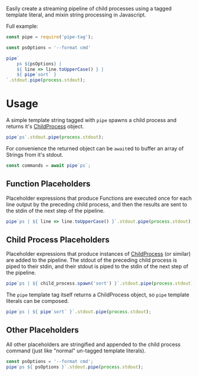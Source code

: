 Easily create a streaming pipeline of child processes using a tagged template literal, and mixin string processing in Javascript.

Full example:
```Javascript
const pipe = require('pipe-tag');

const psOptions = '--format cmd'

pipe`
    ps ${psOptions} |
    ${ line => line.toUpperCase() } |
    ${ pipe`sort` }
`.stdout.pipe(process.stdout);
```

# Usage

A simple template string tagged with `pipe` spawns a child process and returns it's [ChildProcess](https://nodejs.org/docs/latest/api/child_process.html#child_process_class_childprocess) object.
```Javascript
pipe`ps`.stdout.pipe(process.stdout);
```

For convenience the returned object can be `await`ed to buffer an array of Strings from it's stdout.
```Javascript
const commands = await pipe`ps`;
```

## Function Placeholders

Placeholder expressions that produce Functions are executed once for each line output by the preceding child process, and then the results are sent to the stdin of the next step of the pipeline.
```Javascript
pipe`ps | ${ line => line.toUpperCase() }`.stdout.pipe(process.stdout);
```

## Child Process Placeholders

Placeholder expressions that produce instances of [ChildProcess](https://nodejs.org/docs/latest/api/child_process.html#child_process_class_childprocess) (or similar) are added to the pipeline. The stdout of the preceding child process is piped to their stdin, and their stdout is piped to the stdin of the next step of the pipeline.

```Javascript
pipe`ps | ${ child_process.spawn('sort') }`.stdout.pipe(process.stdout);
```

The `pipe` template tag itself returns a ChildProcess object, so `pipe` template literals can be composed.
```Javascript
pipe`ps | ${ pipe`sort` }`.stdout.pipe(process.stdout);
```

## Other Placeholders

All other placeholders are stringified and appended to the child process command (just like "normal" un-tagged template literals).
```Javascript
const psOptions = '--format cmd';
pipe`ps ${ psOptions }`.stdout.pipe(process.stdout);
```
